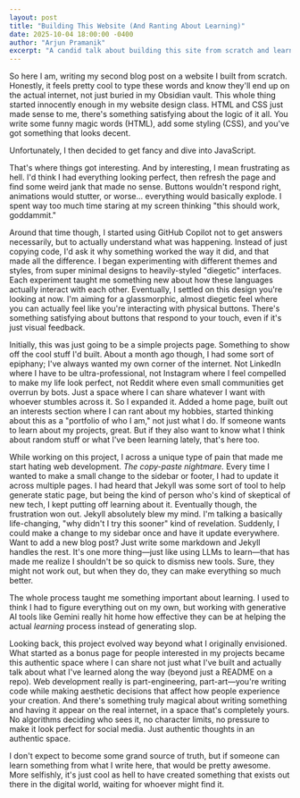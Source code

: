 ```yaml
---
layout: post
title: "Building This Website (And Ranting About Learning)"
date: 2025-10-04 18:00:00 -0400
author: "Arjun Pramanik"
excerpt: "A candid talk about building this site from scratch and learning a few new things along the way."
---
```


So here I am, writing my second blog post on a website I built from scratch. Honestly, it feels pretty cool to type these words and know they'll end up on the actual internet, not just buried in my Obsidian vault. This whole thing started innocently enough in my website design class. HTML and CSS just made sense to me, there's something satisfying about the logic of it all. You write some funny magic words (HTML), add some styling (CSS), and you've got something that looks decent.

Unfortunately, I then decided to get fancy and dive into JavaScript.

That's where things got interesting. And by interesting, I mean frustrating as hell. I'd think I had everything looking perfect, then refresh the page and find some weird jank that made no sense. Buttons wouldn't respond right, animations would stutter, or worse... everything would basically explode. I spent way too much time staring at my screen thinking "this should work, goddammit."

Around that time though, I started using GitHub Copilot not to get answers necessarily, but to actually understand what was happening. Instead of just copying code, I'd ask it why something worked the way it did, and that made all the difference. I began experimenting with different themes and styles, from super minimal designs to heavily-styled "diegetic" interfaces. Each experiment taught me something new about how these languages actually interact with each other. Eventually, I settled on this design you're looking at now. I'm aiming for a glassmorphic, almost diegetic feel where you can actually feel like you're interacting with physical buttons. There's something satisfying about buttons that respond to your touch, even if it's just visual feedback.

Initially, this was just going to be a simple projects page. Something to show off the cool stuff I'd built. About a month ago though, I had some sort of epiphany; I've always wanted my own corner of the internet. Not LinkedIn where I have to be ultra-professional, not Instagram where I feel compelled to make my life look perfect, not Reddit where even small communities get overrun by bots. Just a space where I can share whatever I want with whoever stumbles across it. So I expanded it. Added a home page, built out an interests section where I can rant about my hobbies, started thinking about this as a "portfolio of who I am," not just what I do. If someone wants to learn about my projects, great. But if they also want to know what I think about random stuff or what I've been learning lately, that's here too.

While working on this project, I across a unique type of pain that made me start hating web development. *The copy-paste nightmare.* Every time I wanted to make a small change to the sidebar or footer, I had to update it across multiple pages. I had heard that Jekyll was some sort of tool to help generate static page, but being the kind of person who's kind of skeptical of new tech, I kept putting off learning about it. Eventually though, the frustration won out. Jekyll absolutely blew my mind. I'm talking a basically life-changing, "why didn't I try this sooner" kind of revelation. Suddenly, I could make a change to my sidebar once and have it update everywhere. Want to add a new blog post? Just write some markdown and Jekyll handles the rest. It's one more thing—just like using LLMs to learn—that has made me realize I shouldn't be so quick to dismiss new tools. Sure, they might not work out, but when they do, they can make everything so much better.

The whole process taught me something important about learning. I used to think I had to figure everything out on my own, but working with generative AI tools like Gemini really hit home how effective they can be at helping the actual *learning* process instead of generating slop.

Looking back, this project evolved way beyond what I originally envisioned. What started as a bonus page for people interested in my projects became this authentic space where I can share not just what I've built and actually talk about what I've learned along the way (beyond just a README on a repo). Web development really is part-engineering, part-art—you're writing code while making aesthetic decisions that affect how people experience your creation. And there's something truly magical about writing something and having it appear on the real internet, in a space that's completely yours. No algorithms deciding who sees it, no character limits, no pressure to make it look perfect for social media. Just authentic thoughts in an authentic space.

I don't expect to become some grand source of truth, but if someone can learn something from what I write here, that would be pretty awesome. More selfishly, it's just cool as hell to have created something that exists out there in the digital world, waiting for whoever might find it.